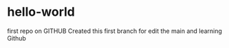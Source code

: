 # hello-world
first repo on GITHUB
Created this first  branch for edit the main and learning Github
